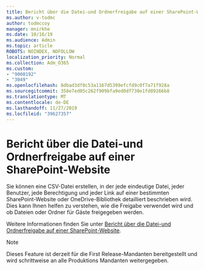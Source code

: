 ```yaml
---
title: Bericht über die Datei-und Ordnerfreigabe auf einer SharePoint-Website
ms.author: v-todmc
author: todmccoy
manager: mnirkhe
ms.date: 10/16/19
ms.audience: Admin
ms.topic: article
ROBOTS: NOINDEX, NOFOLLOW
localization_priority: Normal
ms.collection: Adm_O365
ms.custom:
- "9000192"
- "3049"
ms.openlocfilehash: 8dbad3df0c53a1167d5399efcfd9c0f7a71f928a
ms.sourcegitcommit: 358e7ed05c262f909bfa9ed0df730e1fd89266b8
ms.translationtype: MT
ms.contentlocale: de-DE
ms.lasthandoff: 11/27/2019
ms.locfileid: "39627357"
---
```

# <a name="report-on-file-and-folder-sharing-in-a-sharepoint-site"></a>Bericht über die Datei-und Ordnerfreigabe auf einer SharePoint-Website

Sie können eine CSV-Datei erstellen, in der jede eindeutige Datei, jeder Benutzer, jede Berechtigung und jeder Link auf einer bestimmten SharePoint-Website oder OneDrive-Bibliothek detailliert beschrieben wird. Dies kann Ihnen helfen zu verstehen, wie die Freigabe verwendet wird und ob Dateien oder Ordner für Gäste freigegeben werden.

Weitere Informationen finden Sie unter [Bericht über die Datei-und Ordnerfreigabe auf einer SharePoint-Website](https://docs.microsoft.com/sharepoint/sharing-reports).

> [!NOTE]
> Dieses Feature ist derzeit für die First Release-Mandanten bereitgestellt und wird schrittweise an alle Produktions Mandanten weitergegeben.